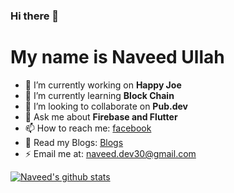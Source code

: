 ### Hi there 👋
# My name is Naveed Ullah

- 🔭 I’m currently working on **Happy Joe**
- 🌱 I’m currently learning **Block Chain**
- 👯 I’m looking to collaborate on **Pub.dev**
- 💬 Ask me about **Firebase and Flutter**
- 📫 How to reach me: [facebook](https://www.facebook.com/nvdkhn11)
- 📖 Read my Blogs: [Blogs](https://www.medium.com/@naveedullah)
- ⚡ Email me at: naveed.dev30@gmail.com

[![Naveed's github stats](https://github-readme-stats.vercel.app/api?username=naveed-dev30)](https://github.com/anuraghazra/github-readme-stats)
